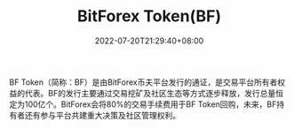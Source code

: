 ﻿---
weight: 
title: "BitForex Token(BF)"
description: "BF Token（简称：BF）是由BitForex币夫平台发行的通证，是交易平台所有者权益的代表"
date: 2022-07-20T21:29:40+08:00
lastmod: 2022-07-20T09:55:40+08:00
draft: false
authors: ["Cindy"]
featuredImage: "bitforex-tokenbf.jpg"
link: "https://bitforex.com/"
tags: ["数字代币","BitForex Token(BF)"]
categories: ["navigation"]
navigation: ["数字代币"]
lightgallery: true
toc: true
pinned: false
recommend: false
recommend1: false
---
BF Token（简称：BF）是由BitForex币夫平台发行的通证，是交易平台所有者权益的代表。BF的发行主要通过交易挖矿及社区生态等方式逐步释放，发行总量恒定为100亿个。BitForex会将80%的交易手续费用于BF Token回购，未来，BF持有者还有参与平台共建重大决策及社区管理权利。

